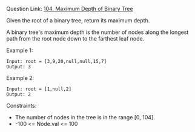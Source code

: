 Question Link: [104. Maximum Depth of Binary Tree](https://leetcode.com/problems/maximum-depth-of-binary-tree/?envType=study-plan&id=data-structure-i)

Given the root of a binary tree, return its maximum depth.

A binary tree's maximum depth is the number of nodes along the longest path from the root node down to the farthest leaf node.

 

Example 1:
```
Input: root = [3,9,20,null,null,15,7]
Output: 3
```
Example 2:
```
Input: root = [1,null,2]
Output: 2
``` 

Constraints:

* The number of nodes in the tree is in the range [0, 104].
* -100 <= Node.val <= 100